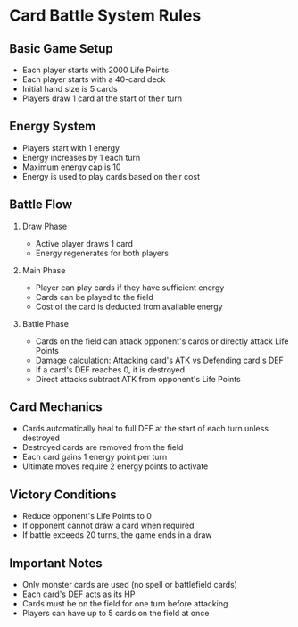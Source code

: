 
# Card Battle System Rules

## Basic Game Setup
- Each player starts with 2000 Life Points
- Each player starts with a 40-card deck
- Initial hand size is 5 cards
- Players draw 1 card at the start of their turn

## Energy System
- Players start with 1 energy
- Energy increases by 1 each turn
- Maximum energy cap is 10
- Energy is used to play cards based on their cost

## Battle Flow
1. Draw Phase
   - Active player draws 1 card
   - Energy regenerates for both players

2. Main Phase
   - Player can play cards if they have sufficient energy
   - Cards can be played to the field
   - Cost of the card is deducted from available energy

3. Battle Phase
   - Cards on the field can attack opponent's cards or directly attack Life Points
   - Damage calculation: Attacking card's ATK vs Defending card's DEF
   - If a card's DEF reaches 0, it is destroyed
   - Direct attacks subtract ATK from opponent's Life Points

## Card Mechanics
- Cards automatically heal to full DEF at the start of each turn unless destroyed
- Destroyed cards are removed from the field
- Each card gains 1 energy point per turn
- Ultimate moves require 2 energy points to activate

## Victory Conditions
- Reduce opponent's Life Points to 0
- If opponent cannot draw a card when required
- If battle exceeds 20 turns, the game ends in a draw

## Important Notes
- Only monster cards are used (no spell or battlefield cards)
- Each card's DEF acts as its HP
- Cards must be on the field for one turn before attacking
- Players can have up to 5 cards on the field at once
